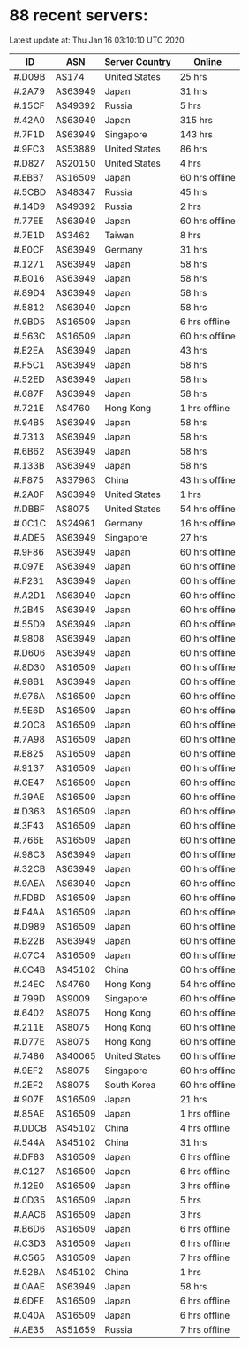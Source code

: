 # 88 recent servers:

Latest update at: Thu Jan 16 03:10:10 UTC 2020

| ID | ASN | Server Country | Online |
| -- | --- | -------------- | ------ |
| #.D09B | AS174 | United States | 25 hrs |
| #.2A79 | AS63949 | Japan | 31 hrs |
| #.15CF | AS49392 | Russia | 5 hrs |
| #.42A0 | AS63949 | Japan | 315 hrs |
| #.7F1D | AS63949 | Singapore | 143 hrs |
| #.9FC3 | AS53889 | United States | 86 hrs |
| #.D827 | AS20150 | United States | 4 hrs |
| #.EBB7 | AS16509 | Japan | 60 hrs offline |
| #.5CBD | AS48347 | Russia | 45 hrs |
| #.14D9 | AS49392 | Russia | 2 hrs |
| #.77EE | AS63949 | Japan | 60 hrs offline |
| #.7E1D | AS3462 | Taiwan | 8 hrs |
| #.E0CF | AS63949 | Germany | 31 hrs |
| #.1271 | AS63949 | Japan | 58 hrs |
| #.B016 | AS63949 | Japan | 58 hrs |
| #.89D4 | AS63949 | Japan | 58 hrs |
| #.5812 | AS63949 | Japan | 58 hrs |
| #.9BD5 | AS16509 | Japan | 6 hrs offline |
| #.563C | AS16509 | Japan | 60 hrs offline |
| #.E2EA | AS63949 | Japan | 43 hrs |
| #.F5C1 | AS63949 | Japan | 58 hrs |
| #.52ED | AS63949 | Japan | 58 hrs |
| #.687F | AS63949 | Japan | 58 hrs |
| #.721E | AS4760 | Hong Kong | 1 hrs offline |
| #.94B5 | AS63949 | Japan | 58 hrs |
| #.7313 | AS63949 | Japan | 58 hrs |
| #.6B62 | AS63949 | Japan | 58 hrs |
| #.133B | AS63949 | Japan | 58 hrs |
| #.F875 | AS37963 | China | 43 hrs offline |
| #.2A0F | AS63949 | United States | 1 hrs |
| #.DBBF | AS8075 | United States | 54 hrs offline |
| #.0C1C | AS24961 | Germany | 16 hrs offline |
| #.ADE5 | AS63949 | Singapore | 27 hrs |
| #.9F86 | AS63949 | Japan | 60 hrs offline |
| #.097E | AS63949 | Japan | 60 hrs offline |
| #.F231 | AS63949 | Japan | 60 hrs offline |
| #.A2D1 | AS63949 | Japan | 60 hrs offline |
| #.2B45 | AS63949 | Japan | 60 hrs offline |
| #.55D9 | AS63949 | Japan | 60 hrs offline |
| #.9808 | AS63949 | Japan | 60 hrs offline |
| #.D606 | AS63949 | Japan | 60 hrs offline |
| #.8D30 | AS16509 | Japan | 60 hrs offline |
| #.98B1 | AS63949 | Japan | 60 hrs offline |
| #.976A | AS16509 | Japan | 60 hrs offline |
| #.5E6D | AS16509 | Japan | 60 hrs offline |
| #.20C8 | AS16509 | Japan | 60 hrs offline |
| #.7A98 | AS16509 | Japan | 60 hrs offline |
| #.E825 | AS16509 | Japan | 60 hrs offline |
| #.9137 | AS16509 | Japan | 60 hrs offline |
| #.CE47 | AS16509 | Japan | 60 hrs offline |
| #.39AE | AS16509 | Japan | 60 hrs offline |
| #.D363 | AS16509 | Japan | 60 hrs offline |
| #.3F43 | AS16509 | Japan | 60 hrs offline |
| #.766E | AS16509 | Japan | 60 hrs offline |
| #.98C3 | AS63949 | Japan | 60 hrs offline |
| #.32CB | AS63949 | Japan | 60 hrs offline |
| #.9AEA | AS63949 | Japan | 60 hrs offline |
| #.FDBD | AS16509 | Japan | 60 hrs offline |
| #.F4AA | AS16509 | Japan | 60 hrs offline |
| #.D989 | AS16509 | Japan | 60 hrs offline |
| #.B22B | AS63949 | Japan | 60 hrs offline |
| #.07C4 | AS16509 | Japan | 60 hrs offline |
| #.6C4B | AS45102 | China | 60 hrs offline |
| #.24EC | AS4760 | Hong Kong | 54 hrs offline |
| #.799D | AS9009 | Singapore | 60 hrs offline |
| #.6402 | AS8075 | Hong Kong | 60 hrs offline |
| #.211E | AS8075 | Hong Kong | 60 hrs offline |
| #.D77E | AS8075 | Hong Kong | 60 hrs offline |
| #.7486 | AS40065 | United States | 60 hrs offline |
| #.9EF2 | AS8075 | Singapore | 60 hrs offline |
| #.2EF2 | AS8075 | South Korea | 60 hrs offline |
| #.907E | AS16509 | Japan | 21 hrs |
| #.85AE | AS16509 | Japan | 1 hrs offline |
| #.DDCB | AS45102 | China | 4 hrs offline |
| #.544A | AS45102 | China | 31 hrs |
| #.DF83 | AS16509 | Japan | 6 hrs offline |
| #.C127 | AS16509 | Japan | 6 hrs offline |
| #.12E0 | AS16509 | Japan | 3 hrs offline |
| #.0D35 | AS16509 | Japan | 5 hrs |
| #.AAC6 | AS16509 | Japan | 3 hrs |
| #.B6D6 | AS16509 | Japan | 6 hrs offline |
| #.C3D3 | AS16509 | Japan | 6 hrs offline |
| #.C565 | AS16509 | Japan | 7 hrs offline |
| #.528A | AS45102 | China | 1 hrs |
| #.0AAE | AS63949 | Japan | 58 hrs |
| #.6DFE | AS16509 | Japan | 6 hrs offline |
| #.040A | AS16509 | Japan | 6 hrs offline |
| #.AE35 | AS51659 | Russia | 7 hrs offline |

